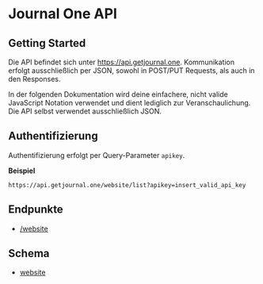 # Journal One API

## Getting Started

Die API befindet sich unter https://api.getjournal.one. Kommunikation erfolgt ausschließlich per JSON, sowohl in POST/PUT Requests, als auch in den Responses.

In der folgenden Dokumentation wird deine einfachere, nicht valide JavaScript Notation verwendet und dient lediglich zur Veranschaulichung. Die API selbst verwendet ausschließlich JSON.


## Authentifizierung

Authentifizierung erfolgt per Query-Parameter `apikey`.

**Beispiel**

    https://api.getjournal.one/website/list?apikey=insert_valid_api_key


## Endpunkte

* [/website](endpoints/website.md)


## Schema

* [website](schema/website.md)
